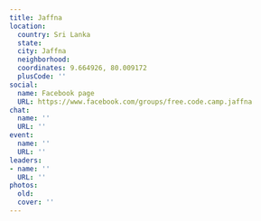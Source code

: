```yaml
---
title: Jaffna
location:
  country: Sri Lanka
  state: 
  city: Jaffna
  neighborhood: 
  coordinates: 9.664926, 80.009172
  plusCode: ''
social:
  name: Facebook page
  URL: https://www.facebook.com/groups/free.code.camp.jaffna
chat:
  name: ''
  URL: ''
event:
  name: ''
  URL: ''
leaders:
- name: ''
  URL: ''
photos:
  old: 
  cover: ''
---
```


